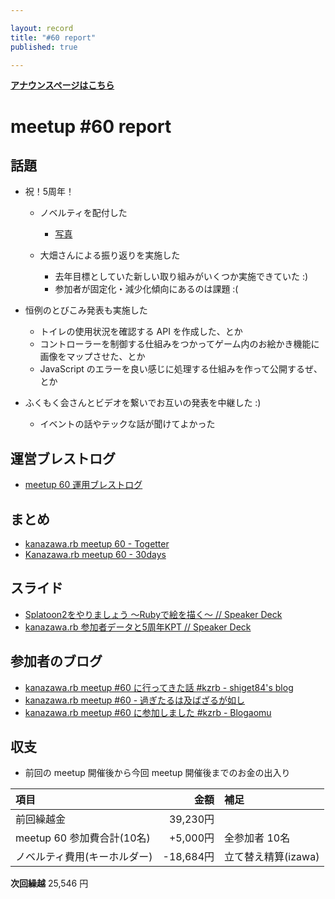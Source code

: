 ```yaml
---

layout: record
title: "#60 report"
published: true

---
```


<div style="text-align: left;"><a href="./"><strong>アナウンスページはこちら</strong></a></div>

# meetup #60 report

## 話題

* 祝！5周年！
  + ノベルティを配付した
    - [写真](https://www.instagram.com/p/BX9gQQIhCoe/)

  + 大畑さんによる振り返りを実施した
    - 去年目標としていた新しい取り組みがいくつか実施できていた :)
    - 参加者が固定化・減少化傾向にあるのは課題 :(

* 恒例のとびこみ発表も実施した
  + トイレの使用状況を確認する API を作成した、とか
  + コントローラーを制御する仕組みをつかってゲーム内のお絵かき機能に画像をマップさせた、とか
  + JavaScript のエラーを良い感じに処理する仕組みを作って公開するぜ、とか

* ふくもく会さんとビデオを繋いでお互いの発表を中継した :)
  + イベントの話やテックな話が聞けてよかった

## 運営ブレストログ

* [meetup 60 運用ブレストログ](https://github.com/kanazawarb/meetup/wiki/meetup-60-%E9%81%8B%E7%94%A8%E3%83%96%E3%83%AC%E3%82%B9%E3%83%88%E3%83%AD%E3%82%B0)

## まとめ

* [kanazawa.rb meetup 60 - Togetter](https://togetter.com/li/1142006)
* [Kanazawa.rb meetup 60 - 30days](http://30d.jp/kzrb/50)


## スライド

* [Splatoon2をやりましょう 〜Rubyで絵を描く〜 // Speaker Deck](https://speakerdeck.com/izawa/splatoon2woyarimasiyou-rubydehui-womiao-ku)
* [kanazawa\.rb 参加者データと5周年KPT // Speaker Deck](https://speakerdeck.com/cottondesu/can-jia-zhe-detato5zhou-nian-kpt)

## 参加者のブログ

* [kanazawa\.rb meetup \#60 に行ってきた話 \#kzrb \- shiget84's blog](http://shiget84.hateblo.jp/entry/2017/08/19/234521)
* [kanazawa\.rb meetup \#60 \- 過ぎたるは及ばざるが如し](http://cotton-desu.hatenablog.com/entry/2017/08/20/205639)
* [kanazawa.rb meetup \#60 に参加しました \#kzrb \- Blogaomu](http://www.blogaomu.com/entry/kzrb60)

## 収支

* 前回の meetup 開催後から今回 meetup 開催後までのお金の出入り

|項目                           |金額         |補足                                               |
|:------------------------------|------------:|:--------------------------------------------------|
| 前回繰越金                    |    39,230円 |                                                   |
| meetup 60 参加費合計(10名)    |    +5,000円 | 全参加者 10名                                     |
| ノベルティ費用(キーホルダー)  |   -18,684円 | 立て替え精算(izawa)                               |

**次回繰越**  25,546 円
